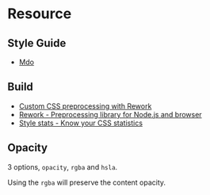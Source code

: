 # Resource

## Style Guide

* [Mdo](http://mdo.github.io/code-guide/#css)

## Build

* [Custom CSS preprocessing with Rework](http://nicolasgallagher.com/custom-css-preprocessing/)
* [Rework - Preprocessing library for Node.js and browser](https://github.com/reworkcss/rework)
* [Style stats - Know your CSS statistics](https://github.com/t32k/stylestats)

## Opacity

3 options, `opacity`, `rgba` and `hsla`.

Using the `rgba` will preserve the content opacity.